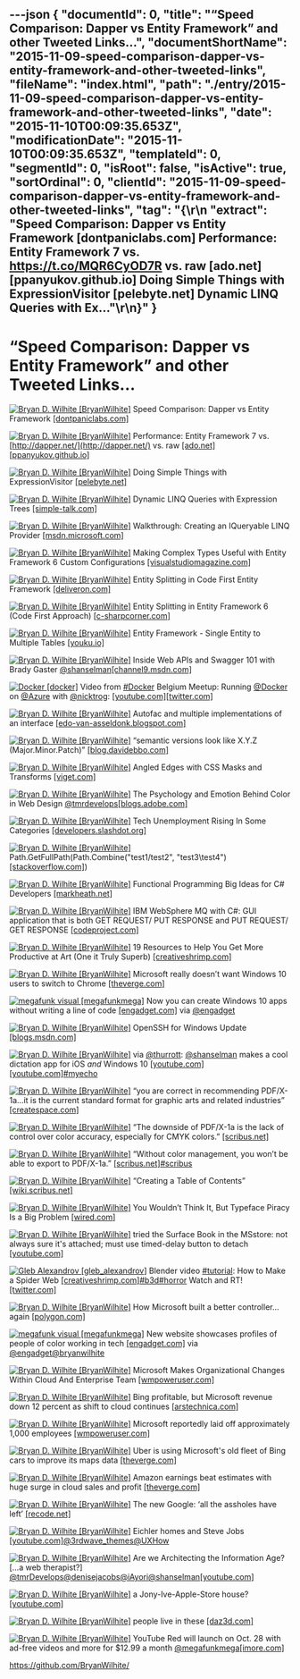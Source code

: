 ---json
{
  "documentId": 0,
  "title": "“Speed Comparison: Dapper vs Entity Framework” and other Tweeted Links…",
  "documentShortName": "2015-11-09-speed-comparison-dapper-vs-entity-framework-and-other-tweeted-links",
  "fileName": "index.html",
  "path": "./entry/2015-11-09-speed-comparison-dapper-vs-entity-framework-and-other-tweeted-links",
  "date": "2015-11-10T00:09:35.653Z",
  "modificationDate": "2015-11-10T00:09:35.653Z",
  "templateId": 0,
  "segmentId": 0,
  "isRoot": false,
  "isActive": true,
  "sortOrdinal": 0,
  "clientId": "2015-11-09-speed-comparison-dapper-vs-entity-framework-and-other-tweeted-links",
  "tag": "{\r\n  \"extract\": \"Speed Comparison: Dapper vs Entity Framework [dontpaniclabs.com]  Performance: Entity Framework 7 vs. <https://t.co/MQR6CyOD7R> vs. raw [ado.net] [ppanyukov.github.io]  Doing Simple Things with ExpressionVisitor [pelebyte.net]  Dynamic LINQ Queries with Ex...\"\r\n}"
}
---

# “Speed Comparison: Dapper vs Entity Framework” and other Tweeted Links…

[<img alt="Bryan D. Wilhite [BryanWilhite]" src="https://songhay.blob.core.windows.net/shared-social-twitter/BryanWilhite.jpeg">](http://songhayblog.azurewebsites.net/ "Bryan D. Wilhite [BryanWilhite]") Speed Comparison: Dapper vs Entity Framework [[dontpaniclabs.com]](http://www.dontpaniclabs.com/blog/post/2014/05/01/Speed-Comparison-Dapper-vs-Entity-Framework/)

[<img alt="Bryan D. Wilhite [BryanWilhite]" src="https://songhay.blob.core.windows.net/shared-social-twitter/BryanWilhite.jpeg">](http://songhayblog.azurewebsites.net/ "Bryan D. Wilhite [BryanWilhite]") Performance: Entity Framework 7 vs. [http://dapper.net/](http://dapper.net/) vs. raw [[ado.net]](http://ADO.NET)[[ppanyukov.github.io]](http://ppanyukov.github.io/2015/05/20/entity-framework-7-performance.html)

[<img alt="Bryan D. Wilhite [BryanWilhite]" src="https://songhay.blob.core.windows.net/shared-social-twitter/BryanWilhite.jpeg">](http://songhayblog.azurewebsites.net/ "Bryan D. Wilhite [BryanWilhite]") Doing Simple Things with ExpressionVisitor [[pelebyte.net]](http://pelebyte.net/blog/2011/05/13/doing-simple-things-with-expressionvisitor/)

[<img alt="Bryan D. Wilhite [BryanWilhite]" src="https://songhay.blob.core.windows.net/shared-social-twitter/BryanWilhite.jpeg">](http://songhayblog.azurewebsites.net/ "Bryan D. Wilhite [BryanWilhite]") Dynamic LINQ Queries with Expression Trees [[simple-talk.com]](https://www.simple-talk.com/dotnet/.net-framework/dynamic-linq-queries-with-expression-trees/)

[<img alt="Bryan D. Wilhite [BryanWilhite]" src="https://songhay.blob.core.windows.net/shared-social-twitter/BryanWilhite.jpeg">](http://songhayblog.azurewebsites.net/ "Bryan D. Wilhite [BryanWilhite]") Walkthrough: Creating an IQueryable LINQ Provider [[msdn.microsoft.com]](https://msdn.microsoft.com/en-us/library/vstudio/bb546158(v=vs.110).aspx)

[<img alt="Bryan D. Wilhite [BryanWilhite]" src="https://songhay.blob.core.windows.net/shared-social-twitter/BryanWilhite.jpeg">](http://songhayblog.azurewebsites.net/ "Bryan D. Wilhite [BryanWilhite]") Making Complex Types Useful with Entity Framework 6 Custom Configurations [[visualstudiomagazine.com]](https://visualstudiomagazine.com/articles/2014/04/01/making-complex-types-useful.aspx)

[<img alt="Bryan D. Wilhite [BryanWilhite]" src="https://songhay.blob.core.windows.net/shared-social-twitter/BryanWilhite.jpeg">](http://songhayblog.azurewebsites.net/ "Bryan D. Wilhite [BryanWilhite]") Entity Splitting in Code First Entity Framework [[deliveron.com]](http://www.deliveron.com/blog/entity-splitting-code-first-entity-framework/)

[<img alt="Bryan D. Wilhite [BryanWilhite]" src="https://songhay.blob.core.windows.net/shared-social-twitter/BryanWilhite.jpeg">](http://songhayblog.azurewebsites.net/ "Bryan D. Wilhite [BryanWilhite]") Entity Splitting in Entity Framework 6 (Code First Approach) [[c-sharpcorner.com]](http://www.c-sharpcorner.com/UploadFile/ff2f08/entity-splitting-in-entity-framework-6-code-first-approach/)

[<img alt="Bryan D. Wilhite [BryanWilhite]" src="https://songhay.blob.core.windows.net/shared-social-twitter/BryanWilhite.jpeg">](http://songhayblog.azurewebsites.net/ "Bryan D. Wilhite [BryanWilhite]") Entity Framework - Single Entity to Multiple Tables [[youku.io]](http://youku.io/questions/1172551/entity-framework-single-entity-to-multiple-tables)

[<img alt="Bryan D. Wilhite [BryanWilhite]" src="https://songhay.blob.core.windows.net/shared-social-twitter/BryanWilhite.jpeg">](http://songhayblog.azurewebsites.net/ "Bryan D. Wilhite [BryanWilhite]") Inside Web APIs and Swagger 101 with Brady Gaster [@shanselman](http://twitter.com/shanselman)[[channel9.msdn.com]](https://channel9.msdn.com/Shows/Azure-Friday/Inside-Web-APIs-and-Swagger-101-with-Brady-Gaster)

[<img alt="Docker [docker]" src="https://songhay.blob.core.windows.net/shared-social-twitter/docker.png">](http://docker.com/ "Docker [docker]") Video from [#Docker](http://search.twitter.com/search?q=%23Docker) Belgium Meetup: Running [@Docker](http://twitter.com/Docker) on [@Azure](http://twitter.com/Azure) with [@nicktrog](http://twitter.com/nicktrog): [[youtube.com]](https://www.youtube.com/watch?v=91cIyipiKAk&index=3&list=PL5GivWTz0TB0Gm-8yYpiA3e0MG-bi_lPy)[[twitter.com]](https://twitter.com/docker/status/657753892021776384/photo/1)

[<img alt="Bryan D. Wilhite [BryanWilhite]" src="https://songhay.blob.core.windows.net/shared-social-twitter/BryanWilhite.jpeg">](http://songhayblog.azurewebsites.net/ "Bryan D. Wilhite [BryanWilhite]") Autofac and multiple implementations of an interface [[edo-van-asseldonk.blogspot.com]](http://edo-van-asseldonk.blogspot.com/2013/01/autofac-and-multiple-implementations-of.html)

[<img alt="Bryan D. Wilhite [BryanWilhite]" src="https://songhay.blob.core.windows.net/shared-social-twitter/BryanWilhite.jpeg">](http://songhayblog.azurewebsites.net/ "Bryan D. Wilhite [BryanWilhite]") “semantic versions look like X.Y.Z (Major.Minor.Patch)” [[blog.davidebbo.com]](http://blog.davidebbo.com/2011/01/nuget-versioning-part-2-core-algorithm.html)

[<img alt="Bryan D. Wilhite [BryanWilhite]" src="https://songhay.blob.core.windows.net/shared-social-twitter/BryanWilhite.jpeg">](http://songhayblog.azurewebsites.net/ "Bryan D. Wilhite [BryanWilhite]") Angled Edges with CSS Masks and Transforms [[viget.com]](https://viget.com/inspire/angled-edges-with-css-masks-and-transforms)

[<img alt="Bryan D. Wilhite [BryanWilhite]" src="https://songhay.blob.core.windows.net/shared-social-twitter/BryanWilhite.jpeg">](http://songhayblog.azurewebsites.net/ "Bryan D. Wilhite [BryanWilhite]") The Psychology and Emotion Behind Color in Web Design [@tmrdevelops](http://twitter.com/tmrdevelops)[[blogs.adobe.com]](http://blogs.adobe.com/dreamweaver/2015/10/the-psychology-and-emotion-behind-color-in-web-design.html)

[<img alt="Bryan D. Wilhite [BryanWilhite]" src="https://songhay.blob.core.windows.net/shared-social-twitter/BryanWilhite.jpeg">](http://songhayblog.azurewebsites.net/ "Bryan D. Wilhite [BryanWilhite]") Tech Unemployment Rising In Some Categories [[developers.slashdot.org]](http://developers.slashdot.org/story/15/10/29/1244200/tech-unemployment-rising-in-some-categories?utm_source=feedly1.0mainlinkanon&utm_medium=feed)

[<img alt="Bryan D. Wilhite [BryanWilhite]" src="https://songhay.blob.core.windows.net/shared-social-twitter/BryanWilhite.jpeg">](http://songhayblog.azurewebsites.net/ "Bryan D. Wilhite [BryanWilhite]") Path.GetFullPath(Path.Combine("test1/test2", "test3\\test4")[[stackoverflow.com]](http://stackoverflow.com/questions/3144492/how-do-i-get-nets-path-combine-to-convert-forward-slashes-to-backslashes))

[<img alt="Bryan D. Wilhite [BryanWilhite]" src="https://songhay.blob.core.windows.net/shared-social-twitter/BryanWilhite.jpeg">](http://songhayblog.azurewebsites.net/ "Bryan D. Wilhite [BryanWilhite]") Functional Programming Big Ideas for C# Developers [[markheath.net]](http://markheath.net/post/functional-programming-big-ideas)

[<img alt="Bryan D. Wilhite [BryanWilhite]" src="https://songhay.blob.core.windows.net/shared-social-twitter/BryanWilhite.jpeg">](http://songhayblog.azurewebsites.net/ "Bryan D. Wilhite [BryanWilhite]") IBM WebSphere MQ with C#: GUI application that is both GET REQUEST/ PUT RESPONSE and PUT REQUEST/ GET RESPONSE [[codeproject.com]](http://www.codeproject.com/Articles/12198/IBM-WebSphere-MQ-with-C-GUI-application-that-is-bo)

[<img alt="Bryan D. Wilhite [BryanWilhite]" src="https://songhay.blob.core.windows.net/shared-social-twitter/BryanWilhite.jpeg">](http://songhayblog.azurewebsites.net/ "Bryan D. Wilhite [BryanWilhite]") 19 Resources to Help You Get More Productive at Art (One it Truly Superb) [[creativeshrimp.com]](http://www.creativeshrimp.com/19-useful-art-resources.html)

[<img alt="Bryan D. Wilhite [BryanWilhite]" src="https://songhay.blob.core.windows.net/shared-social-twitter/BryanWilhite.jpeg">](http://songhayblog.azurewebsites.net/ "Bryan D. Wilhite [BryanWilhite]") Microsoft really doesn’t want Windows 10 users to switch to Chrome [[theverge.com]](http://www.theverge.com/2015/10/18/9563927/microsoft-windows-10-default-apps-browser-prompt)

[<img alt="megafunk visual [megafunkmega]" src="https://songhay.blob.core.windows.net/shared-social-twitter/megafunkmega.jpg">](http://megafunk.com/ "megafunk visual [megafunkmega]") Now you can create Windows 10 apps without writing a line of code [[engadget.com]](http://www.engadget.com/2015/11/01/now-you-can-create-windows-10-apps-without-code/) via [@engadget](http://twitter.com/engadget)

[<img alt="Bryan D. Wilhite [BryanWilhite]" src="https://songhay.blob.core.windows.net/shared-social-twitter/BryanWilhite.jpeg">](http://songhayblog.azurewebsites.net/ "Bryan D. Wilhite [BryanWilhite]") OpenSSH for Windows Update [[blogs.msdn.com]](http://blogs.msdn.com/b/powershell/archive/2015/10/19/openssh-for-windows-update.aspx)

[<img alt="Bryan D. Wilhite [BryanWilhite]" src="https://songhay.blob.core.windows.net/shared-social-twitter/BryanWilhite.jpeg">](http://songhayblog.azurewebsites.net/ "Bryan D. Wilhite [BryanWilhite]") via [@thurrott](http://twitter.com/thurrott): [@shanselman](http://twitter.com/shanselman) makes a cool dictation app for iOS *and* Windows 10 [[youtube.com]](https://www.youtube.com/watch?v=eBY0Ujw-Nq4)[[youtube.com]](https://www.youtube.com/watch?v=zK7FeYstHdM)[#myecho](http://search.twitter.com/search?q=%23myecho)

[<img alt="Bryan D. Wilhite [BryanWilhite]" src="https://songhay.blob.core.windows.net/shared-social-twitter/BryanWilhite.jpeg">](http://songhayblog.azurewebsites.net/ "Bryan D. Wilhite [BryanWilhite]") “you are correct in recommending PDF/X-1a…it is the current standard format for graphic arts and related industries” [[createspace.com]](https://www.createspace.com/en/community/docs/DOC-1331)

[<img alt="Bryan D. Wilhite [BryanWilhite]" src="https://songhay.blob.core.windows.net/shared-social-twitter/BryanWilhite.jpeg">](http://songhayblog.azurewebsites.net/ "Bryan D. Wilhite [BryanWilhite]") “The downside of PDF/X-1a is the lack of control over color accuracy, especially for CMYK colors.” [[scribus.net]](http://scribus.net/svn/Scribus/branches/Version14x/Scribus/scribus/doc/en/pdfx1a.html)

[<img alt="Bryan D. Wilhite [BryanWilhite]" src="https://songhay.blob.core.windows.net/shared-social-twitter/BryanWilhite.jpeg">](http://songhayblog.azurewebsites.net/ "Bryan D. Wilhite [BryanWilhite]") “Without color management, you won’t be able to export to PDF/X-1a.” [[scribus.net]](http://scribus.net/svn/Scribus/branches/Version14x/Scribus/scribus/doc/en/pdfx1a.html)[#scribus](http://search.twitter.com/search?q=%23scribus)

[<img alt="Bryan D. Wilhite [BryanWilhite]" src="https://songhay.blob.core.windows.net/shared-social-twitter/BryanWilhite.jpeg">](http://songhayblog.azurewebsites.net/ "Bryan D. Wilhite [BryanWilhite]") “Creating a Table of Contents” [[wiki.scribus.net]](http://wiki.scribus.net/canvas/Creating_a_Table_of_Contents)

[<img alt="Bryan D. Wilhite [BryanWilhite]" src="https://songhay.blob.core.windows.net/shared-social-twitter/BryanWilhite.jpeg">](http://songhayblog.azurewebsites.net/ "Bryan D. Wilhite [BryanWilhite]") You Wouldn’t Think It, But Typeface Piracy Is a Big Problem [[wired.com]](http://www.wired.com/2015/10/you-wouldnt-think-it-but-typeface-piracy-is-a-big-problem/)

[<img alt="Bryan D. Wilhite [BryanWilhite]" src="https://songhay.blob.core.windows.net/shared-social-twitter/BryanWilhite.jpeg">](http://songhayblog.azurewebsites.net/ "Bryan D. Wilhite [BryanWilhite]") tried the Surface Book in the MSstore: not always sure it's attached; must use timed-delay button to detach [[youtube.com]](https://www.youtube.com/watch?v=XVfOe5mFbAE)

[<img alt="Gleb Alexandrov [gleb_alexandrov]" src="https://songhay.blob.core.windows.net/shared-social-twitter/gleb_alexandrov.jpeg">](http://www.creativeshrimp.com/ "Gleb Alexandrov [gleb_alexandrov]") Blender video [#tutorial](http://search.twitter.com/search?q=%23tutorial): How to Make a Spider Web [[creativeshrimp.com]](http://www.creativeshrimp.com/how-to-make-a-spider-web-in-blender.html)[#b3d](http://search.twitter.com/search?q=%23b3d)[#horror](http://search.twitter.com/search?q=%23horror) Watch and RT! [[twitter.com]](https://twitter.com/gleb_alexandrov/status/651417029115822080/photo/1)

[<img alt="Bryan D. Wilhite [BryanWilhite]" src="https://songhay.blob.core.windows.net/shared-social-twitter/BryanWilhite.jpeg">](http://songhayblog.azurewebsites.net/ "Bryan D. Wilhite [BryanWilhite]") How Microsoft built a better controller... again [[polygon.com]](http://www.polygon.com/2015/10/22/9591974/xbox-one-elite-controller-interview)

[<img alt="megafunk visual [megafunkmega]" src="https://songhay.blob.core.windows.net/shared-social-twitter/megafunkmega.jpg">](http://megafunk.com/ "megafunk visual [megafunkmega]") New website showcases profiles of people of color working in tech [[engadget.com]](http://www.engadget.com/2015/10/29/people-of-color-in-tech-website/) via [@engadget](http://twitter.com/engadget)[@bryanwilhite](http://twitter.com/bryanwilhite)

[<img alt="Bryan D. Wilhite [BryanWilhite]" src="https://songhay.blob.core.windows.net/shared-social-twitter/BryanWilhite.jpeg">](http://songhayblog.azurewebsites.net/ "Bryan D. Wilhite [BryanWilhite]") Microsoft Makes Organizational Changes Within Cloud And Enterprise Team [[wmpoweruser.com]](http://wmpoweruser.com/microsoft-makes-organizational-changes-within-cloud-and-enterprise-team/)

[<img alt="Bryan D. Wilhite [BryanWilhite]" src="https://songhay.blob.core.windows.net/shared-social-twitter/BryanWilhite.jpeg">](http://songhayblog.azurewebsites.net/ "Bryan D. Wilhite [BryanWilhite]") Bing profitable, but Microsoft revenue down 12 percent as shift to cloud continues [[arstechnica.com]](http://arstechnica.com/information-technology/2015/10/bing-profitable-but-microsoft-revenue-down-12-percent-as-shift-to-cloud-continues/)

[<img alt="Bryan D. Wilhite [BryanWilhite]" src="https://songhay.blob.core.windows.net/shared-social-twitter/BryanWilhite.jpeg">](http://songhayblog.azurewebsites.net/ "Bryan D. Wilhite [BryanWilhite]") Microsoft reportedly laid off approximately 1,000 employees [[wmpoweruser.com]](http://wmpoweruser.com/microsoft-reportedly-laid-off-approximately-1000-employees/)

[<img alt="Bryan D. Wilhite [BryanWilhite]" src="https://songhay.blob.core.windows.net/shared-social-twitter/BryanWilhite.jpeg">](http://songhayblog.azurewebsites.net/ "Bryan D. Wilhite [BryanWilhite]") Uber is using Microsoft's old fleet of Bing cars to improve its maps data [[theverge.com]](http://www.theverge.com/2015/10/19/9570259/uber-mapping-cars)

[<img alt="Bryan D. Wilhite [BryanWilhite]" src="https://songhay.blob.core.windows.net/shared-social-twitter/BryanWilhite.jpeg">](http://songhayblog.azurewebsites.net/ "Bryan D. Wilhite [BryanWilhite]") Amazon earnings beat estimates with huge surge in cloud sales and profit [[theverge.com]](http://www.theverge.com/2015/10/22/9598034/amazon-q3-third-quarter-2015-earnings)

[<img alt="Bryan D. Wilhite [BryanWilhite]" src="https://songhay.blob.core.windows.net/shared-social-twitter/BryanWilhite.jpeg">](http://songhayblog.azurewebsites.net/ "Bryan D. Wilhite [BryanWilhite]") The new Google: ‘all the assholes have left’ [[recode.net]](http://recode.net/2015/10/23/the-new-google-all-the-assholes-have-left/)

[<img alt="Bryan D. Wilhite [BryanWilhite]" src="https://songhay.blob.core.windows.net/shared-social-twitter/BryanWilhite.jpeg">](http://songhayblog.azurewebsites.net/ "Bryan D. Wilhite [BryanWilhite]") Eichler homes and Steve Jobs [[youtube.com]](https://www.youtube.com/watch?v=GD_C4bWRKeE)[@3rdwave_themes](http://twitter.com/3rdwave_themes)[@UXHow](http://twitter.com/UXHow)

[<img alt="Bryan D. Wilhite [BryanWilhite]" src="https://songhay.blob.core.windows.net/shared-social-twitter/BryanWilhite.jpeg">](http://songhayblog.azurewebsites.net/ "Bryan D. Wilhite [BryanWilhite]") Are we Architecting the Information Age? […a web therapist?] [@tmrDevelops](http://twitter.com/tmrDevelops)[@denisejacobs](http://twitter.com/denisejacobs)[@iAyori](http://twitter.com/iAyori)[@shanselman](http://twitter.com/shanselman)[[youtube.com]](https://www.youtube.com/watch?v=dNFyT5ra1MY&feature=youtu.be)

[<img alt="Bryan D. Wilhite [BryanWilhite]" src="https://songhay.blob.core.windows.net/shared-social-twitter/BryanWilhite.jpeg">](http://songhayblog.azurewebsites.net/ "Bryan D. Wilhite [BryanWilhite]") a Jony-Ive-Apple-Store house? [[youtube.com]](https://www.youtube.com/watch?v=EOh-byDAT54)

[<img alt="Bryan D. Wilhite [BryanWilhite]" src="https://songhay.blob.core.windows.net/shared-social-twitter/BryanWilhite.jpeg">](http://songhayblog.azurewebsites.net/ "Bryan D. Wilhite [BryanWilhite]") people live in these [[daz3d.com]](http://www.daz3d.com/shipping-container/)

[<img alt="Bryan D. Wilhite [BryanWilhite]" src="https://songhay.blob.core.windows.net/shared-social-twitter/BryanWilhite.jpeg">](http://songhayblog.azurewebsites.net/ "Bryan D. Wilhite [BryanWilhite]") YouTube Red will launch on Oct. 28 with ad-free videos and more for $12.99 a month [@megafunkmega](http://twitter.com/megafunkmega)[[imore.com]](http://www.imore.com/youtube-red-will-launch-oct-28-ad-free-videos-and-more-12-month)

<https://github.com/BryanWilhite/>
